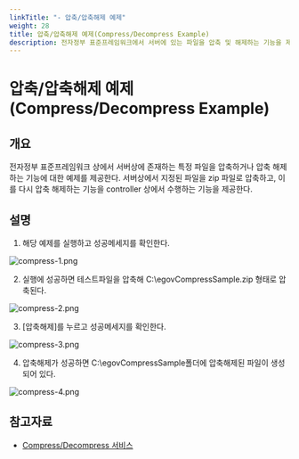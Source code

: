 ```yaml
---
linkTitle: "- 압축/압축해제 예제"
weight: 28
title: 압축/압축해제 예제(Compress/Decompress Example)
description: 전자정부 표준프레임워크에서 서버에 있는 파일을 압축 및 해제하는 기능을 제공하는 컨트롤러 예제를 다룬다.
---
```

# 압축/압축해제 예제(Compress/Decompress Example)

## 개요
전자정부 표준프레임워크 상에서 서버상에 존재하는 특정 파일을 압축하거나 압축 해제하는 기능에 대한 예제를 제공한다. 서버상에서 지정된 파일을 zip 파일로 압축하고, 이를 다시 압축 해제하는 기능을 controller 상에서 수행하는 기능을 제공한다.

## 설명
1. 해당 예제를 실행하고 성공메세지를 확인한다.

![compress-1.png](../images/compress-1.png)

2. 실행에 성공하면 테스트파일을 압축해 C:\egovCompressSample.zip 형태로 압축된다.

![compress-2.png](../images/compress-2.png)

3. [압축해제]를 누르고 성공메세지를 확인한다.

![compress-3.png](../images/compress-3.png)

4. 압축해제가 성공하면 C:\egovCompressSample폴더에 압축해제된 파일이 생성되어 있다.

![compress-4.png](../images/compress-4.png)

## 참고자료
- [Compress/Decompress 서비스](./compress-decompress-service.md)